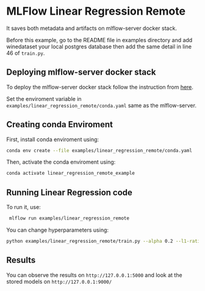 # MLFlow Linear Regression Remote

It saves both metadata and artifacts on mlflow-server docker stack.

Before this example, go to the README file in examples directory and add winedataset your local postgres database then add the same detail in line 46 of `train.py`.

## Deploying mlflow-server docker stack

To deploy the  mlflow-server docker stack follow the instruction from [here](https://github.com/RADAR-base/RADAR-Docker/tree/distributed-dcompose/distributed-dcompose-stack/mlflow).

Set the enviroment variable in `examples/linear_regression_remote/conda.yaml` same as the mlflow-server.

## Creating conda Enviroment

First, install conda enviroment using:

```bash
conda env create --file examples/linear_regression_remote/conda.yaml
```

Then, activate the conda enviroment using:

```bash
conda activate linear_regression_remote_example
```

## Running Linear Regression code

To run it, use:

```bash
 mlflow run examples/linear_regression_remote
```

You can change hyperparameters using:

```bash
python examples/linear_regression_remote/train.py --alpha 0.2 --l1-ratio 0.8
```

## Results

You can observe the results on `http://127.0.0.1:5000` and look at the stored models on `http://127.0.0.1:9000/`
